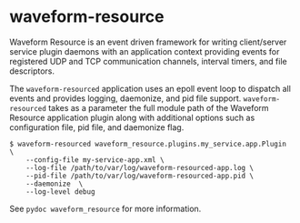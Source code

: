 waveform-resource
==

Waveform Resource is an event driven framework for writing
client/server service plugin daemons with an application context
providing events for registered UDP and TCP communication channels,
interval timers, and file descriptors.

The `waveform-resourced` application uses an epoll event loop to
dispatch all events and provides logging, daemonize, and pid file
support. `waveform-resourced` takes as a parameter the full module
path of the Waveform Resource application plugin along with additional
options such as configuration file, pid file, and daemonize flag.

```
$ waveform-resourced waveform_resource.plugins.my_service.app.Plugin  \
    --config-file my-service-app.xml \
    --log-file /path/to/var/log/waveform-resourced-app.log \
    --pid-file /path/to/var/log/waveform-resourced-app.pid \
    --daemonize  \
    --log-level debug
```

See `pydoc waveform_resource` for more information.

